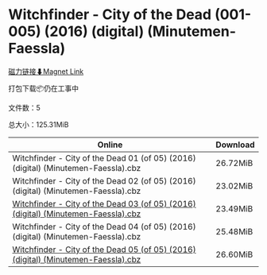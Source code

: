 # Witchfinder - City of the Dead (001-005) (2016) (digital) (Minutemen-Faessla)

[磁力链接⬇Magnet Link](magnet:?xt=urn:btih:7536ed4e28eaa9c1f49d9865f1c1d4d15c70bcb5&dn=Witchfinder%20-%20City%20of%20the%20Dead%20%28001-005%29%20%282016%29%20%28digital%29%20%28Minutemen-Faessla%29)

打包下载📦仍在工事中

文件数：5

总大小：125.31MiB

Online | Download
--- | ---
Witchfinder - City of the Dead 01 (of 05) (2016) (digital) (Minutemen-Faessla).cbz | 26.72MiB
Witchfinder - City of the Dead 02 (of 05) (2016) (digital) (Minutemen-Faessla).cbz | 23.02MiB
[Witchfinder - City of the Dead 03 (of 05) (2016) (digital) (Minutemen-Faessla).cbz](https://github.com/alicewish/markdown/blob/master/comic/Witchfinder-City-of-Dead-03-of-05-2016-digital-Minutemen-Faessla-cbz.md) | 23.49MiB
Witchfinder - City of the Dead 04 (of 05) (2016) (digital) (Minutemen-Faessla).cbz | 25.48MiB
[Witchfinder - City of the Dead 05 (of 05) (2016) (digital) (Minutemen-Faessla).cbz](https://github.com/alicewish/markdown/blob/master/comic/Witchfinder-City-of-Dead-05-of-05-2016-digital-Minutemen-Faessla-cbz.md) | 26.60MiB